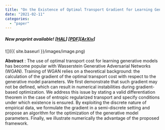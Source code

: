 ```yaml
---
title: "On the Existence of Optimal Transport Gradient for Learning Generative Models"
date: "2021-02-11"
categories: 
  - "paper"
---
```


##### **New preprint available!** \[[HAL](https://hal.archives-ouvertes.fr/hal-03137342)\] \[[PDF](https://hal.archives-ouvertes.fr/hal-03137342/document)\]\[[ArXiv](https://arxiv.org/abs/2102.05542)\]

![]({{ site.baseurl }}/images/image.png)

**Abstract** : The use of optimal transport cost for learning generative models has become popular with Wasserstein Generative Adversarial Networks (WGAN). Training of WGAN relies on a theoretical background: the calculation of the gradient of the optimal transport cost with respect to the generative model parameters. We first demonstrate that such gradient may not be defined, which can result in numerical instabilities during gradient-based optimization. We address this issue by stating a valid differentiation theorem in the case of entropic regularized transport and specify conditions under which existence is ensured. By exploiting the discrete nature of empirical data, we formulate the gradient in a semi-discrete setting and propose an algorithm for the optimization of the generative model parameters. Finally, we illustrate numerically the advantage of the proposed framework.
